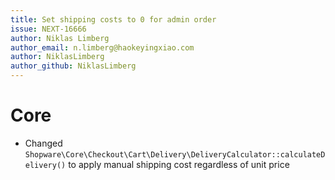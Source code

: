 ```yaml
---
title: Set shipping costs to 0 for admin order
issue: NEXT-16666
author: Niklas Limberg
author_email: n.limberg@haokeyingxiao.com
author: NiklasLimberg
author_github: NiklasLimberg
---
```

# Core
* Changed `Shopware\Core\Checkout\Cart\Delivery\DeliveryCalculator::calculateDelivery()` to apply manual shipping cost regardless of unit price
